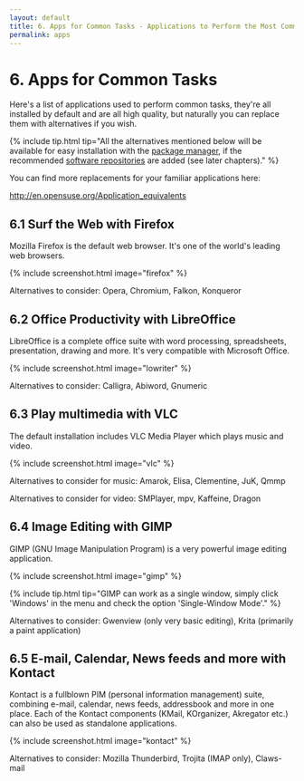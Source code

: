 ```yaml
---
layout: default
title: 6. Apps for Common Tasks - Applications to Perform the Most Common Tasks
permalink: apps
---
```


# 6. Apps for Common Tasks

Here's a list of applications used to perform common tasks, they're all installed by default and are all high quality, but naturally you can replace them with alternatives if you wish.

{% include tip.html tip="All the alternatives mentioned below will be available for easy installation with the [package manager](installpackage), if the recommended [software repositories](repositories) are added (see later chapters)." %}

You can find more replacements for your familiar applications here:

<http://en.opensuse.org/Application_equivalents>

## 6.1 Surf the Web with Firefox

Mozilla Firefox is the default web browser. It's one of the world's leading web browsers.

{% include screenshot.html image="firefox" %}

Alternatives to consider: Opera, Chromium, Falkon, Konqueror

## 6.2 Office Productivity with LibreOffice

LibreOffice is a complete office suite with word processing, spreadsheets, presentation, drawing and more. It's very compatible with Microsoft Office.

{% include screenshot.html image="lowriter" %}

Alternatives to consider: Calligra, Abiword, Gnumeric

## 6.3 Play multimedia with VLC

The default installation includes VLC Media Player which plays music and video.

{% include screenshot.html image="vlc" %}

Alternatives to consider for music: Amarok, Elisa, Clementine, JuK, Qmmp

Alternatives to consider for video: SMPlayer, mpv, Kaffeine, Dragon

## 6.4 Image Editing with GIMP

GIMP (GNU Image Manipulation Program) is a very powerful image editing application.

{% include screenshot.html image="gimp" %}

{% include tip.html tip="GIMP can work as a single window, simply click 'Windows' in the menu and check the option 'Single-Window Mode'." %}

Alternatives to consider: Gwenview (only very basic editing), Krita (primarily a paint application)

## 6.5 E-mail, Calendar, News feeds and more with Kontact

Kontact is a fullblown PIM (personal information management) suite, combining e-mail, calendar, news feeds, addressbook and more in one place. Each of the Kontact components (KMail, KOrganizer, Akregator etc.) can also be used as standalone applications.

{% include screenshot.html image="kontact" %}

Alternatives to consider: Mozilla Thunderbird, Trojita (IMAP only), Claws-mail
